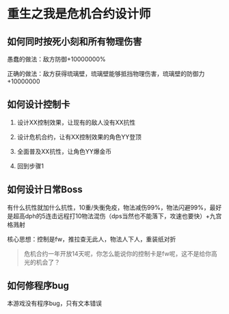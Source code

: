 # 重生之我是危机合约设计师

## 如何同时按死小刻和所有物理伤害

愚蠢的做法：敌方防御+10000000%

正确的做法：敌方获得琉璃壁，琉璃壁能够抵挡物理伤害，琉璃壁的防御力+10000000

## 如何设计控制卡

1. 设计XX控制效果，让现有的敌人没有XX抗性

2. 设计危机合约，让有XX控制效果的角色YY登顶

3. 全面普及XX抗性，让角色YY爆金币

4. 回到步骤1

## 如何设计日常Boss

有什么抗性就加什么抗性，10重/失衡免疫，物法减伤99%，物法闪避99%，最好是超高dph的5连击远程打10物法混伤（dps当然也不能落下，攻速也要快）+九宫格溅射

核心思想：控制是fw，推拉查无此人，物法人下人，重装纸对折

> 危机合约一年开放14天呢，你怎么能说你的控制卡是fw呢，这不是给你高光的机会了？

## 如何修程序bug

本游戏没有程序bug，只有文本错误

